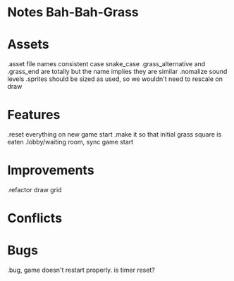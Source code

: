 # Notes Bah-Bah-Grass

# Assets

.asset file names consistent case snake_case
.grass_alternative and .grass_end are totally but the name implies they are similar
.nomalize sound levels
.sprites should be sized as used, so we wouldn't need to rescale on draw

# Features

.reset everything on new game start
.make it so that initial grass square is eaten
.lobby/waiting room, sync game start

# Improvements

.refactor draw grid

# Conflicts

# Bugs

.bug, game doesn't restart properly. is timer reset?
